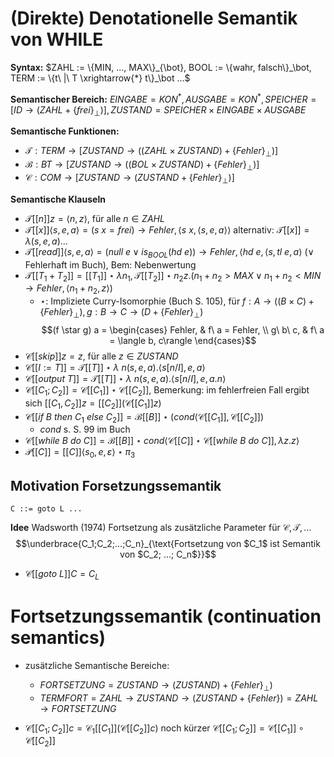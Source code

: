 (Direkte) Denotationelle Semantik von WHILE
===========================================

**Syntax:** $ZAHL := \{MIN, ..., MAX\}_{\bot}, BOOL := \{wahr, falsch\}_\bot, TERM := \{t\ |\ T \xrightarrow{*} t\}_\bot ...$

**Semantischer Bereich:** $EINGABE = KON^*, AUSGABE = KON^*, SPEICHER = [ID \to (ZAHL + \{frei\}_\bot)], ZUSTAND = SPEICHER \times EINGABE \times AUSGABE$

**Semantische Funktionen:**

* $\mathcal{T}: TERM \to [ZUSTAND \to ((ZAHL \times ZUSTAND) + \{Fehler\}_\bot)]$
* $\mathcal{B}: BT \to [ZUSTAND \to ((BOL \times ZUSTAND) + \{Fehler\}_\bot)]$
* $\mathcal{C}: COM \to [ZUSTAND \to (ZUSTAND + \{Fehler\}_\bot)]$

**Semantische Klauseln**

* $\mathcal{T}[[n]]z = \langle n, z \rangle$, für alle $n \in ZAHL$
* $\mathcal{T}[[x]]\langle s, e, a\rangle = (s\ x = frei) \longrightarrow Fehler, \langle s\ x, \langle s, e, a\rangle\rangle$ alternativ: $\mathcal{T}[[x]] = \lambda (s, e, a) ...$
* $\mathcal{T}[[read]]\langle s, e, a\rangle = (null\ e \lor is_{BOOL} (hd\ e)) \longrightarrow Fehler, \langle hd\ e, \langle s, tl\ e, a\rangle$ ($\lor$ Fehlerhaft im Buch), Bem: Nebenwertung
* $\mathcal{T}[[T_1 + T_2]] = \mathcal[[T_1]] \star \lambda n_1, \mathcal{T}[[T_2]] \star n_2z.(n_1 + n_2 > MAX \lor n_1 + n_2 < MIN \longrightarrow Fehler, \langle n_1+n_2, z\rangle)$
    + $\star$: Impliziete Curry-Isomorphie (Buch S. 105), für $f: A \to ((B \times C) + \{Fehler\}_\bot), g: B \to C \to (D + \{Fehler\}_\bot)$
     $$(f \star g) a = \begin{cases}
        Fehler, & f\ a = Fehler, \\
        g\ b\ c, & f\ a = \langle b, c\rangle
     \end{cases}$$
* $\mathcal{C}[[skip]] z = z$, für alle $z \in ZUSTAND$
* $\mathcal{C}[[I := T]] = \mathcal{T}[[T]] \star \lambda\ n (s,e,a).\langle s[n/I], e, a\rangle$
* $\mathcal{C}[[output\ T]] = \mathcal{T}[[T]] \star \lambda\ n (s,e,a).\langle s[n/I], e, a.n\rangle$
* $\mathcal{C}[[C_1; C_2]] = \mathcal{C}[[C_1]] \star \mathcal{C}[[C_2]]$, Bemerkung: im fehlerfreien Fall ergibt sich $\mathcal[[C_1, C_2]]z = \mathcal[[C_2]](\mathcal{C}[[C_1]]z)$
* $\mathcal{C}[[if\ B\ then\ C_1\ else\ C_2]] = \mathcal{B}[[B]] \star (cond \langle \mathcal{C}[[C_1]], \mathcal{C}[[C_2]])$
    + $cond$ s. S. 99 im Buch
* $\mathcal{C}[[while\ B\ do\ C]] = \mathcal{B}[[B]] \star cond\langle \mathcal{C}[[C]] \star \mathcal{C}[[while\ B\ do\ C]], \lambda z. z\rangle$
* $\mathcal{P}[[C]] = \mathcal[[C]]\langle s_0, e, \varepsilon\rangle \star \pi_3$

Motivation Forsetzungssemantik
------------------------------
```
C ::= goto L ...
```

**Idee** Wadsworth (1974) Fortsetzung als zusätzliche Parameter für $\mathcal{C}, \mathcal{T}, …$
$$\underbrace{C_1;C_2;...;C_n}_{\text{Fortsetzung von $C_1$ ist Semantik von $C_2; …; C_n$}}$$
* $\mathcal C[[goto\ L]] C = C_L$

Fortsetzungssemantik (continuation semantics)
=============================================
* zusätzliche Semantische Bereiche: 
    + $FORTSETZUNG = ZUSTAND \to (ZUSTAND) + \{Fehler\}_\bot)$  
    + $TERMFORT = ZAHL \to ZUSTAND \to (ZUSTAND + \{Fehler\}) = ZAHL \to FORTSETZUNG$

* $\mathcal C [[C_1; C_2]]c = \mathcal{C}_1[[C_1]](\mathcal{C}[[C_2]]c)$ noch kürzer $\mathcal{C}[[C_1;C_2]] = \mathcal{C}[[C_1]] \circ \mathcal{C}[[C_2]]$

